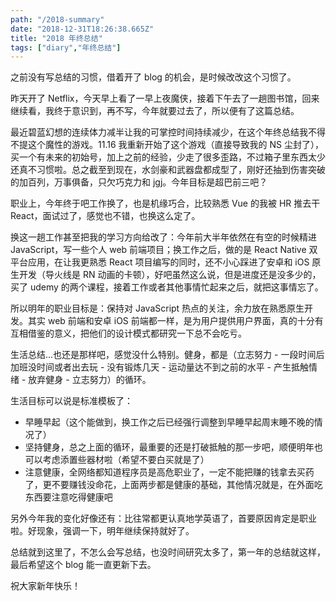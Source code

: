 ```yaml
---
path: "/2018-summary"
date: "2018-12-31T18:26:38.665Z"
title: "2018 年终总结"
tags: ["diary","年终总结"]
---
```


之前没有写总结的习惯，借着开了 blog 的机会，是时候改改这个习惯了。

昨天开了 Netflix，今天早上看了一早上夜魔侠，接着下午去了一趟图书馆，回来继续看，我终于意识到，再不写，今年就要过去了，所以便有了这篇总结。

最近碧蓝幻想的连续体力减半让我的可掌控时间持续减少，在这个年终总结我不得不提这个魔性的游戏。11.16 我重新开始了这个游戏（直接导致我的 NS 尘封了），买一个有未来的初始号，加上之前的经验，少走了很多歪路，不过箱子里东西太少还真不习惯啦。总之截至到现在，水剑豪和武器盘都成型了，刚好还抽到伤害突破的加百列，万事俱备，只欠巧克力和 jgj。今年目标是超巴前三吧？

职业上，今年终于吧工作换了，也是机缘巧合，比较熟悉 Vue 的我被 HR 推去干 React，面试过了，感觉也不错，也换这么定了。

换这一趟工作甚至把我的学习方向给改了：今年前大半年依然在有空的时候精进 JavaScript，写一些个人 web 前端项目；换工作之后，做的是 React Native 双平台应用，在让我更熟悉 React 项目编写的同时，还不小心踩进了安卓和 iOS 原生开发（导火线是 RN 动画的卡顿），好吧虽然这么说，但是进度还是没多少的，买了 udemy 的两个课程，接着工作或者其他事情忙起来之后，就把这事情忘了。

所以明年的职业目标是：保持对 JavaScript 热点的关注，余力放在熟悉原生开发。其实 web 前端和安卓 iOS 前端都一样，是为用户提供用户界面，真的十分有互相借鉴的意义，把他们的设计模式都研究一下总不会吃亏。

生活总结...也还是那样吧，感觉没什么特别。健身，都是（立志努力 - 一段时间后加班没时间或者出去玩 - 没有锻炼几天 - 运动量达不到之前的水平 - 产生抵触情绪 - 放弃健身 - 立志努力）的循环。

生活目标可以说是标准模板了：
- 早睡早起（这个能做到，换工作之后已经强行调整到早睡早起周末睡不晚的情况了）
- 坚持健身，总之上面的循环，最重要的还是打破抵触的那一步吧，顺便明年也可以考虑添置些器材啦（希望不要白买就是了）
- 注意健康，全网络都知道程序员是高危职业了，一定不能把赚的钱拿去买药了，更不要赚钱没命花，上面两步都是健康的基础，其他情况就是，在外面吃东西要注意吃得健康吧

另外今年我的变化好像还有：比往常都更认真地学英语了，首要原因肯定是职业啦。好现象，强调一下，明年继续保持就好了。

总结就到这里了，不怎么会写总结，也没时间研究太多了，第一年的总结就这样，最后希望这个 blog 能一直更新下去。

祝大家新年快乐！